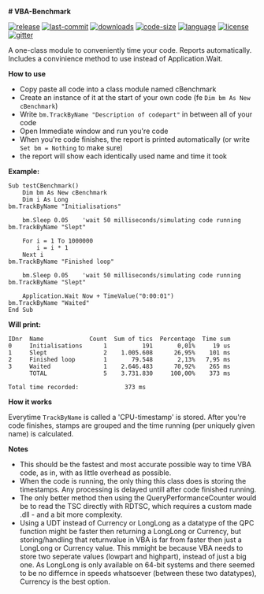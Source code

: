 **# VBA-Benchmark**


[![release](https://img.shields.io/github/release/jonadv/VBA-Benchmark.svg?style=flat&logo=github)](https://github.com/jonadv/VBA-Benchmark/releases/latest) [![last-commit](https://img.shields.io/github/last-commit/jonadv/VBA-Benchmark.svg?style=flat)](https://github.com/jonadv/VBA-Benchmark/commits/master) [![downloads](https://img.shields.io/github/downloads/jonadv/VBA-Benchmark/total.svg?style=flat)](https://somsubhra.com/github-release-stats/?username=jonadv&repository=VBA-Benchmark) [![code-size](https://img.shields.io/github/languages/code-size/jonadv/VBA-Benchmark.svg?style=flat)](https://github.com/jonadv/VBA-Benchmark) [![language](https://img.shields.io/github/languages/top/jonadv/VBA-Benchmark.svg?style=flat)](https://github.com/jonadv/VBA-Benchmark/search?l=vba) [![license](https://img.shields.io/github/license/jonadv/VBA-Benchmark.svg?style=flat)](https://github.com/jonadv/VBA-Benchmark/blob/master/LICENSE) [![gitter](https://img.shields.io/gitter/room/jonadv/VBA-Benchmark.svg?style=flat&logo=gitter)](https://gitter.im/jonadv)

A one-class module to conveniently time your code. Reports automatically. 
Includes a convinience method to use instead of Application.Wait. 

**How to use**

- Copy paste all code into a class module named cBenchmark
- Create an instance of it at the start of your own code (fe `Dim bm As New cBenchmark`) 
- Write `bm.TrackByName "Description of codepart"` in between all of your code 
- Open Immediate window and run you're code
- When you're code finishes, the report is printed automatically (or write `Set bm = Nothing` to make sure)
- the report will show each identically used name and time it took

**Example:**

```
Sub testCBenchmark()
    Dim bm As New cBenchmark
    Dim i As Long
bm.TrackByName "Initialisations"

    bm.Sleep 0.05    'wait 50 milliseconds/simulating code running
bm.TrackByName "Slept"

    For i = 1 To 1000000
        i = i * 1
    Next i
bm.TrackByName "Finished loop"

    bm.Sleep 0.05    'wait 50 milliseconds/simulating code running
bm.TrackByName "Slept"

    Application.Wait Now + TimeValue("0:00:01")
bm.TrackByName "Waited"
End Sub
```

**Will print:**

```
IDnr  Name             Count  Sum of tics  Percentage  Time sum
0     Initialisations      1          191       0,01%     19 us
1     Slept                2    1.005.608      26,95%    101 ms
2     Finished loop        1       79.548       2,13%   7,95 ms
3     Waited               1    2.646.483      70,92%    265 ms
      TOTAL                5    3.731.830     100,00%    373 ms

Total time recorded:             373 ms
```

**How it works**

Everytime `TrackByName` is called a 'CPU-timestamp' is stored. After you're code finishes, stamps are grouped and the time running (per uniquely given name) is calculated. 


**Notes**

- This should be the fastest and most accurate possible way to time VBA code, as in, with as little overhead as possible.
- When the code is running, the only thing this class does is storing the timestamps. Any processing is delayed untill after code finished running.
- The only better method then using the QueryPerformanceCounter would be to read the TSC directly with RDTSC, which requires a custom made .dll - and a bit more complexity.
- Using a UDT instead of Currency or LongLong as a datatype of the QPC function might be faster then returning a LongLong or Currency, but storing/handling that returnvalue in VBA is far from faster then just a LongLong or Currency value. This mmight be because VBA needs to store two seperate values (lowpart and highpart), instead of just a big one. As LongLong is only available on 64-bit systems and there seemed to be no differnce in speeds whatsoever (between these two datatypes), Currency is the best option.



